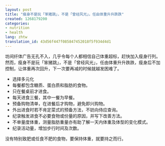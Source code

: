 ```yaml
---
layout: post
title: "瘦身不是玩「笨猪跳」，不是「曾经风光」，任由体重升升跌跌"
created: 1268179200
categories:
- nutrition
- health
lang: zhtw
translation_id: 43d56f447f085847452018f5f934d4d1
---
```

<!--break-->
<p>坊间纤体广告无孔不入，几乎令每个人都相信自己体重超标，赶快加入瘦身行列。然而，瘦身不是玩「笨猪跳」，不是「曾经风光」，任由体重升升跌跌，瘦身后不加控制，让体重再次回升，下一次要再减的时候就越发困难了。 </p>

<ul>
<li>选择多元化</li>
<li>每餐都包含糖质、蛋白质和脂肪的食物。 </li>
<li>只在餐桌前才进食。 </li>
<li>每天进食三餐，其中一餐为早餐。 </li>
<li>预备购物清单，在进餐后才购物，避免即兴购物。 </li>
<li>外出进食时若不肯定菜式的预备方法，不妨向侍应查询。 </li>
<li>纪录触发进食不必要食物或份量的原因，并写下改善方法。 </li>
<li>不单量度体重，测量脂肪重量亦有助了解一天内体重及体型的变化模式。 </li>
<li>纪录活动量，增加步行时间及次数。 </li>
</ul>

<p>没有特别致肥或任食不肥的食物，要保持体重，就要持之而行。 </p>
